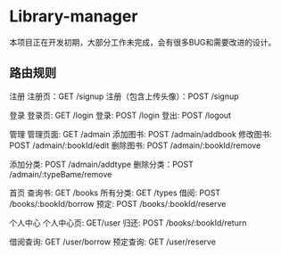 # Library-manager
本项目正在开发初期，大部分工作未完成，会有很多BUG和需要改进的设计。

## 路由规则

注册
注册页：GET /signup
注册（包含上传头像）：POST /signup

登录
登录页: GET /login
登录: POST /login
登出: POST /logout

管理
管理页面:  GET /admain
添加图书: POST /admain/addbook
修改图书: POST /admain/:bookId/edit
删除图书: POST /admain/:bookId/remove

添加分类: POST /admain/addtype
删除分类：POST /admain/:typeBame/remove

首页
查询书: GET /books
所有分类: GET /types
借阅: POST /books/:bookId/borrow
预定: POST /books/:bookId/reserve

个人中心
个人中心页: GET/user
归还: POST /books/:bookId/return

借阅查询: GET /user/borrow
预定查询: GET /user/reserve
